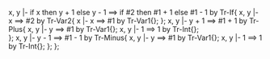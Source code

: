 x, y |- if x then y + 1 else y - 1 ==> if #2 then #1 + 1 else #1 - 1 by Tr-If{
  x, y |- x ==> #2 by Tr-Var2{
    x |- x ==> #1 by Tr-Var1{}; 
  };
  x, y |- y + 1 ==> #1 + 1 by Tr-Plus{
    x, y |- y ==> #1 by Tr-Var1{};
    x, y |- 1 ==> 1 by Tr-Int{};   
  }; 
  x, y |- y - 1 ==> #1 - 1 by Tr-Minus{
    x, y |- y ==> #1 by Tr-Var1{};
    x, y |- 1 ==> 1 by Tr-Int{};
  };
};
